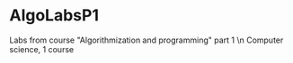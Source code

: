 # AlgoLabsP1
Labs from course "Algorithmization and programming" part 1 \n
Computer science, 1 course
